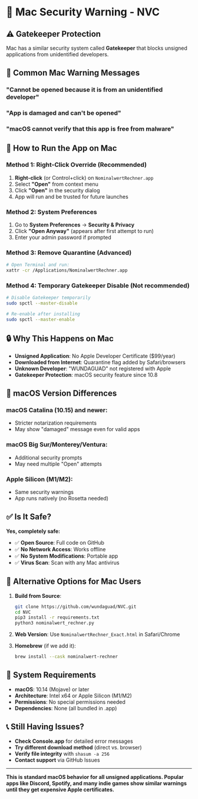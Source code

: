 # 🍎 Mac Security Warning - NVC

## ⚠️ Gatekeeper Protection

Mac has a similar security system called **Gatekeeper** that blocks unsigned applications from unidentified developers.

## 🚨 Common Mac Warning Messages

### "Cannot be opened because it is from an unidentified developer"
### "App is damaged and can't be opened"
### "macOS cannot verify that this app is free from malware"

## 🔧 How to Run the App on Mac

### Method 1: Right-Click Override (Recommended)
1. **Right-click** (or Control+click) on `NominalwertRechner.app`
2. Select **"Open"** from context menu
3. Click **"Open"** in the security dialog
4. App will run and be trusted for future launches

### Method 2: System Preferences
1. Go to **System Preferences** → **Security & Privacy**
2. Click **"Open Anyway"** (appears after first attempt to run)
3. Enter your admin password if prompted

### Method 3: Remove Quarantine (Advanced)
```bash
# Open Terminal and run:
xattr -cr /Applications/NominalwertRechner.app
```

### Method 4: Temporary Gatekeeper Disable (Not recommended)
```bash
# Disable Gatekeeper temporarily
sudo spctl --master-disable

# Re-enable after installing
sudo spctl --master-enable
```

## 🔒 Why This Happens on Mac

- **Unsigned Application**: No Apple Developer Certificate ($99/year)
- **Downloaded from Internet**: Quarantine flag added by Safari/browsers
- **Unknown Developer**: "WUNDAGUAD" not registered with Apple
- **Gatekeeper Protection**: macOS security feature since 10.8

## 📱 macOS Version Differences

### macOS Catalina (10.15) and newer:
- Stricter notarization requirements
- May show "damaged" message even for valid apps

### macOS Big Sur/Monterey/Ventura:
- Additional security prompts
- May need multiple "Open" attempts

### Apple Silicon (M1/M2):
- Same security warnings
- App runs natively (no Rosetta needed)

## ✅ Is It Safe?

**Yes, completely safe:**
- ✅ **Open Source**: Full code on GitHub
- ✅ **No Network Access**: Works offline
- ✅ **No System Modifications**: Portable app
- ✅ **Virus Scan**: Scan with any Mac antivirus

## 🚀 Alternative Options for Mac Users

1. **Build from Source**:
   ```bash
   git clone https://github.com/wundaguad/NVC.git
   cd NVC
   pip3 install -r requirements.txt
   python3 nominalwert_rechner.py
   ```

2. **Web Version**: Use `NominalwertRechner_Exact.html` in Safari/Chrome

3. **Homebrew** (if we add it):
   ```bash
   brew install --cask nominalwert-rechner
   ```

## 🔐 System Requirements

- **macOS**: 10.14 (Mojave) or later
- **Architecture**: Intel x64 or Apple Silicon (M1/M2)
- **Permissions**: No special permissions needed
- **Dependencies**: None (all bundled in .app)

## 📞 Still Having Issues?

- **Check Console.app** for detailed error messages
- **Try different download method** (direct vs. browser)
- **Verify file integrity** with `shasum -a 256`
- **Contact support** via GitHub Issues

---

**This is standard macOS behavior for all unsigned applications. Popular apps like Discord, Spotify, and many indie games show similar warnings until they get expensive Apple certificates.**
